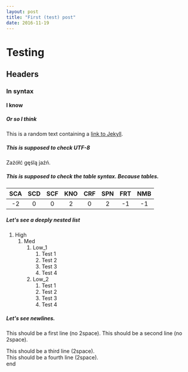 ```yaml
---
layout: post
title: "First (test) post"
date: 2016-11-19
---
```


# Testing #  
## Headers ##  
### In syntax ###  
#### I know ####  
##### Or so I think #####  

This is a random text containing a [link to Jekyll](http://jekyllrb.com).

##### This is supposed to check UTF-8 #####  

Zażółć gęślą jaźń.

##### This is supposed to check the table syntax. Because tables. #####  

|  SCA |  SCD |  SCF |  KNO |  CRF |  SPN |  FRT |  NMB |
|:----:|:----:|:----:|:----:|:----:|:----:|:----:|:----:|
|  -2  |   0  |   0  |   2  |   0  |   2  |  -1  |  -1  |

##### Let's see a deeply nested list #####  

1. High
    1. Med
        1. Low_1
            1. Test 1
            1. Test 2
            1. Test 3
            1. Test 4
        2. Low_2
            1. Test 1
            2. Test 2
            3. Test 3
            4. Test 4

##### Let's see newlines. #####  

This should be a first line (no 2space).
This should be a second line (no 2space).


This should be a third line (2space).  
This should be a fourth line (2space).  
end
